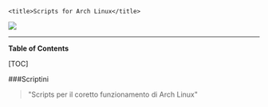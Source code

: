 ``<title>Scripts for Arch Linux</title>``

![](https://archlinux.org/static/logos/archlinux-logo-dark-1200dpi.b42bd35d5916.png)

----------

**Table of Contents**

[TOC]

###Scriptini

> "Scripts per il coretto funzionamento di Arch Linux"

